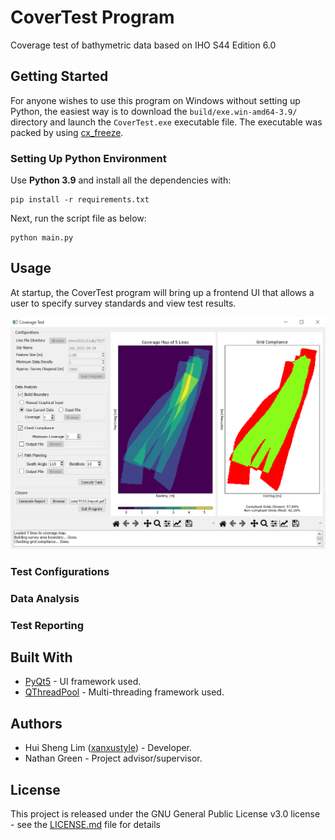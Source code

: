 # CoverTest Program
Coverage test of bathymetric data based on IHO S44 Edition 6.0

## Getting Started
For anyone wishes to use this program on Windows without setting up Python, the easiest way is to download the ```build/exe.win-amd64-3.9/``` directory and launch the ```CoverTest.exe``` executable file. The executable was packed by using [cx_freeze](https://pypi.org/project/cx-Freeze/).

### Setting Up Python Environment
Use **Python 3.9** and install all the dependencies with:
```
pip install -r requirements.txt
```
Next, run the script file as below:
```
python main.py
```

## Usage
At startup, the CoverTest program will bring up a frontend UI that allows a user to specify survey standards and view test results.

<img src="screenshot.png" width="700px" title="Program Demo"></img>

### Test Configurations


### Data Analysis


### Test Reporting


## Built With
* [PyQt5](https://doc.qt.io/qtforpython/) - UI framework used.
* [QThreadPool](https://doc.qt.io/qt-5/qthreadpool.html) - Multi-threading framework used.

## Authors
* Hui Sheng Lim ([xanxustyle](https://github.com/xanxustyle)) - Developer.
* Nathan Green - Project advisor/supervisor.

## License
This project is released under the GNU General Public License v3.0 license - see the [LICENSE.md](LICENSE.md) file for details
